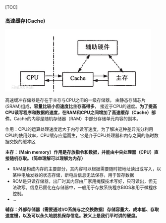 
[TOC]

### 高速缓存(Cache)

![](imgs\1.png)

高速缓冲存储器是存在于主存与CPU之间的一级存储器， 由静态存储芯片(SRAM)组成，__容量比较小但速度比主存高得多__， 接近于CPU的速度。__为了提高CPU读写程序和数据的速度，在RAM和CPU之间增加了高速缓存（Cache）部件__。Cache的内容是随机存储器（RAM）中部分存储单元内容的副本。

作用：CPU的运算处理速度远大于内存读写速度，为了解决这种差异充分利用CPU的使用效率，CPU缓存应运而生，它是介于CPU处理器和内存之间的临时数据交换的缓冲区

__主存：（Main memory）作用是存放指令和数据，并能由中央处理器（CPU）直接随机存取。（简单理解可以理解为内存）__

*  RAM是构成内存的主要部分，其内容可以根据需要随时按地址读出或写入，以某种电触发器的状态存储，断电后信息无法保存，用于暂存数据
*  ROM是只读存储器，出厂时其内容由厂家用掩膜技术写好，只可读出，但无法改写。信息已固化在存储器中，一般用于存放系统程序BIOS和用于微程序控制。
*  ...

__辅存：外部存储器（需要通过I/O系统与之交换数据）存储容量大、成本低、存取速度慢，以及可以永久地脱机保存信息。狭义上是我们平时讲的硬盘。__


